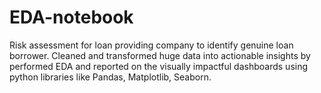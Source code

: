 # EDA-notebook
Risk assessment for loan providing company to identify genuine loan borrower. Cleaned and transformed huge data into actionable insights by performed EDA and reported on the visually impactful dashboards using python libraries like Pandas, Matplotlib, Seaborn.
